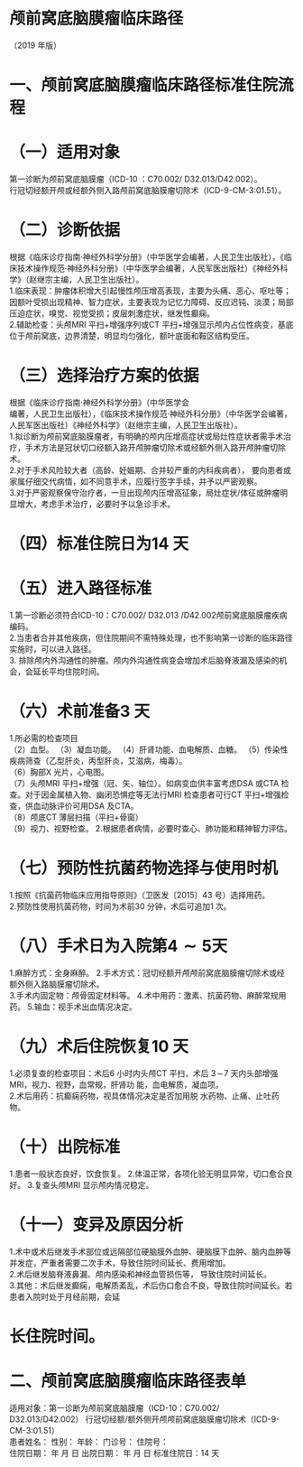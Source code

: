 # 颅前窝底脑膜瘤临床路径  
（2019 年版）  
# 一、颅前窝底脑膜瘤临床路径标准住院流程  
# （一）适用对象  
第一诊断为颅前窝底脑膜瘤（ICD-10 ：C70.002/ D32.013/D42.002）。  
行冠切经额开颅或经额外侧入路颅前窝底脑膜瘤切除术（ICD-9-CM-3:01.51）。  
# （二）诊断依据  
根据《临床诊疗指南·神经外科学分册》（中华医学会编著，人民卫生出版社），《临床技术操作规范·神经外科分册》（中华医学会编著，人民军医出版社）《神经外科学》（赵继宗主编，人民卫生出版社）。  
1.临床表现：肿瘤体积增大引起慢性颅压增高表现，主要为头痛、恶心、呕吐等；因额叶受损出现精神、智力症状，主要表现为记忆力障碍、反应迟钝、淡漠；局部压迫症状，嗅觉、视觉受损；皮层刺激症状，继发性癫痫。  
2.辅助检查：头颅MRI 平扫$+$增强序列或CT 平扫$+$增强显示颅内占位性病变，基底位于颅前窝底，边界清楚，明显均匀强化，额叶底面和鞍区结构受压。  
# （三）选择治疗方案的依据  
根据《临床诊疗指南·神经外科学分册》（中华医学会  
编著，人民卫生出版社），《临床技术操作规范·神经外科分册》（中华医学会编著，人民军医出版社）《神经外科学》（赵继宗主编，人民卫生出版社）。  
1.拟诊断为颅前窝底脑膜瘤者，有明确的颅内压增高症状或局灶性症状者需手术治疗，手术方法是冠状切口经额入路开颅肿瘤切除术或经额外侧入路开颅肿瘤切除术。  
2.对于手术风险较大者（高龄、妊娠期、合并较严重的内科疾病者）， 要向患者或家属仔细交代病情，如不同意手术，应履行签字手续，并予以严密观察。  
3.对于严密观察保守治疗者，一旦出现颅内压增高征象，局灶症状/体征或肿瘤明显增大，考虑手术治疗，必要时予以急诊手术。  
# （四）标准住院日为14 天  
# （五）进入路径标准  
1.第一诊断必须符合ICD-10：C70.002/ D32.013 /D42.002颅前窝底脑膜瘤疾病编码。  
2.当患者合并其他疾病，但住院期间不需特殊处理，也不影响第一诊断的临床路径实施时，可以进入路径。  
3. 排除颅内外沟通性的肿瘤。颅内外沟通性病变会增加术后脑脊液漏及感染的机会，会延长平均住院时间。  
# （六）术前准备3 天  
1.所必需的检查项目  
（2）血型。 （3）凝血功能。 （4）肝肾功能、血电解质、血糖。 （5）传染性疾病筛查（乙型肝炎，丙型肝炎，艾滋病，梅毒）。  
（6）胸部X 光片，心电图。  
（7）头颅MRI 平扫$+$增强（冠、矢、轴位）。如病变血供丰富考虑DSA 或CTA 检查。对于因金属植入物、幽闭恐惧症等无法行MRI 检查患者可行CT 平扫$+$增强检查，供血动脉评价可用DSA 及CTA。  
（8）颅底CT 薄层扫描（平扫+骨窗）  
（9）视力、视野检查。 2.根据患者病情，必要时查心、肺功能和精神智力评估。  
# （七）预防性抗菌药物选择与使用时机  
1.按照《抗菌药物临床应用指导原则》（卫医发〔2015〕43 号）选择用药。  
2.预防性使用抗菌药物，时间为术前30 分钟，术后可追加1 次。  
# （八）手术日为入院第$\scriptstyle{\pmb4}\sim{\pmb5}$天  
1.麻醉方式：全身麻醉。 2.手术方式：冠切经额开颅颅前窝底脑膜瘤切除术或经  
额外侧入路脑膜瘤切除术。  
3.手术内固定物：颅骨固定材料等。 4.术中用药：激素、抗菌药物、麻醉常规用药。 5.输血：视手术出血情况决定。  
# （九）术后住院恢复10 天  
1.必须复查的检查项目：术后6 小时内头颅CT 平扫，术后 $3\!\sim\!7$  天内头部增强MRI，视力、视野，血常规，肝肾功 能，血电解质，凝血项。  
2.术后用药：抗癫痫药物，视具体情况决定是否加用脱 水药物、止痛、止吐药物。  
# （十）出院标准  
1.患者一般状态良好，饮食恢复。 2.体温正常，各项化验无明显异常，切口愈合良好。 3.复查头颅MRI 显示颅内情况稳定。  
# （十一）变异及原因分析  
1.术中或术后继发手术部位或远隔部位硬脑膜外血肿、硬脑膜下血肿、脑内血肿等并发症，严重者需要二次手术，导致住院时间延长、费用增加。  
2.术后继发脑脊液鼻漏、颅内感染和神经血管损伤等， 导致住院时间延长。  
3.其他：术后继发癫痫，电解质紊乱，术后伤口愈合不良，导致住院时间延长。若患者入院时处于月经前期，会延  
# 长住院时间。  
# 二、颅前窝底脑膜瘤临床路径表单  
适用对象：第一诊断为颅前窝底脑膜瘤（ICD-10：C70.002/ D32.013/D42.002） 行冠切经额/额外侧开颅颅前窝底脑膜瘤切除术（ICD-9-CM-3:01.51）  
患者姓名：           性别：    年龄：    门诊号：       住院号：  
住院日期：   年  月  日 出院日期：   年  月   日  标准住院日：14 天  

